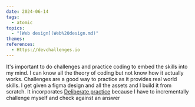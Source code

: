 ```yaml
---  
date: 2024-06-14  
tags:  
  - atomic  
topics:  
  - "[Web design](Web%20design.md)"  
themes:   
references:  
  - Https://devchallenges.io  
---  
```

It's important to do challenges and practice coding to embed the skills into my mind. I can know all the theory of coding but not know how it actually works. Challenges are a good way to practice as it provides real world skills. I get given a figma design and all the assets and I build it from scratch. It incorporates [Deliberate practice](./Deliberate%20practice.md) because I have to incrementally challenge myself and check against an answer